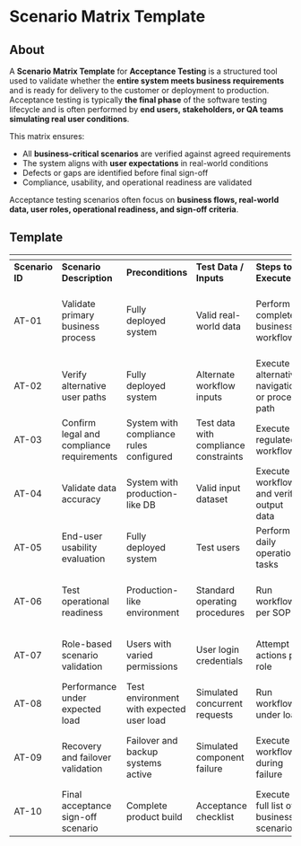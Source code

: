 # Scenario Matrix Template

## About

A **Scenario Matrix Template** for **Acceptance Testing** is a structured tool used to validate whether the **entire system meets business requirements** and is ready for delivery to the customer or deployment to production.\
Acceptance testing is typically **the final phase** of the software testing lifecycle and is often performed by **end users, stakeholders, or QA teams simulating real user conditions**.

This matrix ensures:

* All **business-critical scenarios** are verified against agreed requirements
* The system aligns with **user expectations** in real-world conditions
* Defects or gaps are identified before final sign-off
* Compliance, usability, and operational readiness are validated

Acceptance testing scenarios often focus on **business flows, real-world data, user roles, operational readiness, and sign-off criteria**.

## Template

<table data-header-hidden data-full-width="true"><thead><tr><th></th><th></th><th width="132.6328125"></th><th></th><th></th><th></th><th></th><th></th></tr></thead><tbody><tr><td><strong>Scenario ID</strong></td><td><strong>Scenario Description</strong></td><td><strong>Preconditions</strong></td><td><strong>Test Data / Inputs</strong></td><td><strong>Steps to Execute</strong></td><td><strong>Expected Result</strong></td><td><strong>Priority</strong></td><td><strong>Remarks</strong></td></tr><tr><td>AT-01</td><td>Validate primary business process</td><td>Fully deployed system</td><td>Valid real-world data</td><td>Perform complete business workflow</td><td>Process completes successfully and matches business requirements</td><td>High</td><td>Must-pass scenario for sign-off</td></tr><tr><td>AT-02</td><td>Verify alternative user paths</td><td>Fully deployed system</td><td>Alternate workflow inputs</td><td>Execute alternative navigation or process path</td><td>Workflow works correctly without errors</td><td>High</td><td>Covers real-world usage variations</td></tr><tr><td>AT-03</td><td>Confirm legal and compliance requirements</td><td>System with compliance rules configured</td><td>Test data with compliance constraints</td><td>Execute regulated workflow</td><td>All compliance checks pass</td><td>High</td><td>Critical for regulated industries</td></tr><tr><td>AT-04</td><td>Validate data accuracy</td><td>System with production-like DB</td><td>Valid input dataset</td><td>Execute workflow and verify output data</td><td>Output matches expected values</td><td>High</td><td>Ensures accuracy before release</td></tr><tr><td>AT-05</td><td>End-user usability evaluation</td><td>Fully deployed system</td><td>Test users</td><td>Perform daily operational tasks</td><td>Users find system intuitive and usable</td><td>Medium</td><td>Non-functional validation</td></tr><tr><td>AT-06</td><td>Test operational readiness</td><td>Production-like environment</td><td>Standard operating procedures</td><td>Run workflows per SOP</td><td>System supports expected operational activities</td><td>Medium</td><td>Ensures readiness for go-live</td></tr><tr><td>AT-07</td><td>Role-based scenario validation</td><td>Users with varied permissions</td><td>User login credentials</td><td>Attempt actions per role</td><td>Permissions enforced as per business rules</td><td>High</td><td>Prevents unauthorized access</td></tr><tr><td>AT-08</td><td>Performance under expected load</td><td>Test environment with expected user load</td><td>Simulated concurrent requests</td><td>Run workflows under load</td><td>Performance meets SLA</td><td>Medium</td><td>Final performance validation</td></tr><tr><td>AT-09</td><td>Recovery and failover validation</td><td>Failover and backup systems active</td><td>Simulated component failure</td><td>Execute workflow during failure</td><td>System recovers or fails over without data loss</td><td>Low</td><td>Confirms operational resilience</td></tr><tr><td>AT-10</td><td>Final acceptance sign-off scenario</td><td>Complete product build</td><td>Acceptance checklist</td><td>Execute full list of business scenarios</td><td>All acceptance criteria met for release</td><td>High</td><td>Required for customer approval</td></tr></tbody></table>
